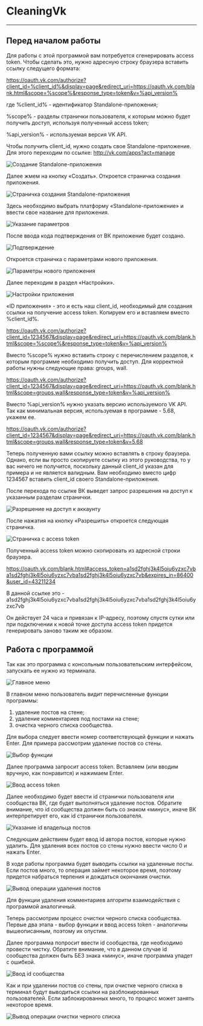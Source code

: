 # CleaningVk

___

## Перед началом работы

Для работы с этой программой вам потребуется сгенерировать access token. Чтобы сделать это, нужно адресную строку браузера вставить ссылку следущего формата:

https://oauth.vk.com/authorize?client_id=%client_id%&display=page&redirect_uri=https://oauth.vk.com/blank.html&scope=%scope%&response_type=token&v=%api_version%

где %client_id% - идентификатор Standalone-приложения;

%scope% - разделы странички пользователя, к которым можно будет получить доступ, используя полученный access token;

%api_version% - используемая версия VK API.

Чтобы получить client_id, нужно создать свое Standalone-приложение. Для этого переходим по ссылке: http://vk.com/apps?act=manage

![Создание Standalone-приложения](docs/static/standalone_app/1.png)

Далее жмем на кнопку «Создать». Откроется страничка создания приложения. 

![Страничка создания Standalone-приложения](docs/static/standalone_app/2.png)

Здесь необходимо выбрать платформу «Standalone-приложение» и ввести свое название для приложения.

![Указание параметров](docs/static/standalone_app/3.png)

После ввода кода подтверждения от ВК приложение будет создано.

![Подтверждение](docs/static/standalone_app/4.png)

Откроется страничка с параметрами нового приложения.

![Параметры нового приложения](docs/static/standalone_app/5.png)

Далее переходим в раздел «Настройки».

![Настройки приложения](docs/static/standalone_app/6.png)

«ID приложения» - это и есть наш client_id, необходимый для создания ссылки на получение access token. Копируем его и вставляем вместо %client_id%.

https://oauth.vk.com/authorize?client_id=1234567&display=page&redirect_uri=https://oauth.vk.com/blank.html&scope=%scope%&response_type=token&v=%api_version%

Вместо %scope% нужно вставить строку с перечислением разделов, к которым программе необходимо получить доступ. Для корректной работы нужны следующие права: groups, wall.

https://oauth.vk.com/authorize?client_id=1234567&display=page&redirect_uri=https://oauth.vk.com/blank.html&scope=groups,wall&response_type=token&v=%api_version%

Вместо %api_version% нужно указать версию используемого VK API. Так как минимальная версия, используемая в программе - 5.68, укажем ее.

https://oauth.vk.com/authorize?client_id=1234567&display=page&redirect_uri=https://oauth.vk.com/blank.html&scope=groups,wall&response_type=token&v=5.68

Теперь полученную вами ссылку можно вставлять в строку браузера. Однако, если вы просто скопируете ссылку из этого руководства, то у вас ничего не получится, поскольку данный client_id указан для примера и не является валидным. Вам необходимо вместо цифр 1234567 вставить client_id своего Standalone-приложения.

После перехода по ссылке ВК выведет запрос разрешения на доступ к указанным разделам странички.

![Разрешение на доступ к аккаунту](docs/static/standalone_app/7.png)

После нажатия на кнопку «Разрешить» откроется следующая страничка.

![Страничка с access token](docs/static/standalone_app/8.png)

Полученный access token можно скопировать из адресной строки браузера.

https://oauth.vk.com/blank.html#access_token=a1sd2fghj3k4l5oiu6yzxc7vba1sd2fghj3k4l5oiu6yzxc7vba1sd2fghj3k4l5oiu6yzxc7vb&expires_in=86400&user_id=43211234

В данной ссылке это - a1sd2fghj3k4l5oiu6yzxc7vba1sd2fghj3k4l5oiu6yzxc7vba1sd2fghj3k4l5oiu6yzxc7vb

Он действует 24 часа и привязан к IP-адресу, поэтому спустя сутки или при подключении к новой точке доступа access token придется генерировать заново таким же образом.

## Работа с программой

Так как это программа с консольным пользовательским интерфейсом, запускать ее нужно из терминала.

![Главное меню](docs/static/wall_posts/1.png)

В главном меню пользователь видит перечисленные функции программы:
1) удаление постов на стене;
2) удаление комментариев под постами на стене;
3) очистка черного списка сообщества.

Для выбора следует ввести номер соответствующей функции и нажать Enter. Для примера рассмотрим удаление постов со стены.

![Выбор функции](docs/static/wall_posts/2.png)

Далее программа запросит access token. Вставляем (или вводим вручную, как понравится) и нажимаем Enter.

![Ввод access token](docs/static/wall_posts/3.png)

Далее необходимо будет ввести id странички пользователя или сообщества ВК, где будет выполняться удаление постов. Обратите внимание, что id сообщества должен быть со знаком «минус», иначе ВК интерпретирует его, как id странички пользователя.

![Указание id владельца постов](docs/static/wall_posts/4.png)

Следующим действием будет ввод id автора постов, которые нужно удалить. Для удаления всех постов со стены нужно ввести число 0 и нажать Enter.

В ходе работы программа будет выводить ссылки на удаленные посты. Если постов много, то операция займет некоторое время, поэтому придется набраться терпения и дождаться окончания очистки.

![Вывод операции удаления постов](docs/static/wall_posts/5.png)

Для функции удаления комментариев алгоритм взаимодействия с программой аналогичный. 

Теперь рассмотрим процесс очистки черного списка сообщества. Первые два этапа - выбор функции и ввод access token - аналогичны вышеописанным, поэтому их опустим. 

Далее программа попросит ввести id сообщества, где необходимо провести чистку. Обратите внимание, что в данном случае id сообщества должен быть БЕЗ знака «минус», иначе программа упадет с ошибкой.

![Ввод id сообщества](docs/static/unbanning/3.png)

Как и при удалении постов со стены, при очистке черного списка в терминал будут выводиться ссылки на разблокированных пользователей. Если заблокированных много, то процесс может занять некоторое время.

![Вывод операции очистки черного списка](docs/static/unbanning/4.png)

